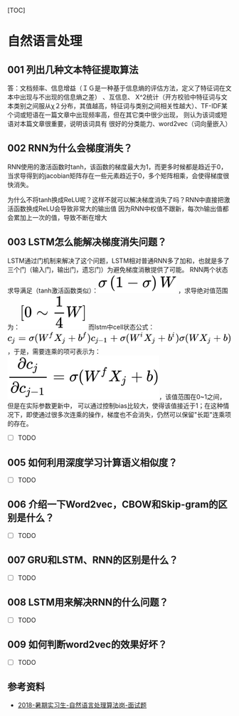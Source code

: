 [TOC]

# 自然语言处理

## 001 列出几种文本特征提取算法

答：文档频率、信息增益（ＩＧ是一种基于信息熵的评估方法，定义了特征词在文本中出现与不出现的信息熵之差）
、互信息、
X^2统计（开方校验中特征词与文本类别之间服从χ２分布，其值越高，特征词与类别之间相关性越大）、TF-IDF某个词或短语在一篇文章中出现频率高，但在其它类中很少出现，
则认为该词或短语对本篇文章很重要，说明该词具有
很好的分类能力、word2vec（词向量嵌入）

## 002 RNN为什么会梯度消失？

RNN使用的激活函数时tanh，该函数的梯度最大为1，而更多时候都是趋近于0，当求导得到的jacobian矩阵存在一些元素趋近于0，多个矩阵相乘，会使得梯度很快消失。

为什么不将tanh换成ReLU呢？这样不就可以解决梯度消失了吗？RNN中直接把激活函数换成ReLU会导致非常大的输出值
因为RNN中权值不跟新，每次h输出值都会累加上一次的值，导致不断在增大

## 003 LSTM怎么能解决梯度消失问题？

 LSTM通过门机制来解决了这个问题，LSTM相对普通RNN多了加和，也就是多了三个门（输入门，输出门，遗忘门）为避免梯度消散提供了可能。
RNN两个状态求导满足（tanh激活函数类似）：![01.png](imgs/01.png) ，求导绝对值范围为：![02.png](imgs/02.png)
而lstm中cell状态公式：![03.png](imgs/03.png)，于是，需要连乘的项可表示为：![04.png](imgs/04.png)，该值范围在0~1之间，但是在实际参数更新中，
可以通过控制bias比较大，使得该值接近于1；在这种情况下，即使通过很多次连乘的操作，梯度也不会消失，仍然可以保留"长距"连乘项的存在。

- [ ] TODO

## 005 如何利用深度学习计算语义相似度？

- [ ] TODO

## 006 介绍一下Word2vec，CBOW和Skip-gram的区别是什么？

- [ ] TODO

## 007 GRU和LSTM、RNN的区别是什么？

- [ ] TODO

## 008 LSTM用来解决RNN的什么问题？

- [ ] TODO

## 009 如何判断word2vec的效果好坏？

- [ ] TODO

## 参考资料

- [2018-暑期实习生-自然语言处理算法岗-面试题](<https://blog.csdn.net/qq_28031525/article/details/80028055>)

